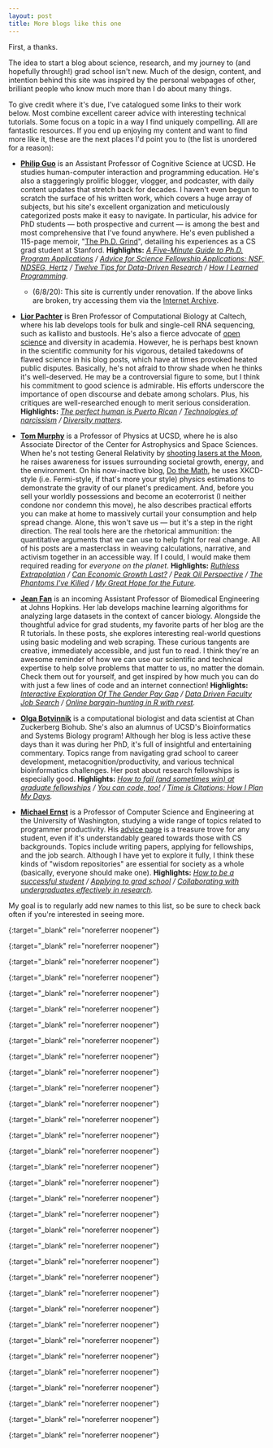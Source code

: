 ```yaml
---
layout: post
title: More blogs like this one
---
```


First, a thanks.

The idea to start a blog about science, research, and my journey to (and hopefully through!) grad school isn't new. Much of the design, content, and intention behind this site was inspired by the personal webpages of other, brilliant people who know much more than I do about many things.

To give credit where it's due, I've catalogued some links to their work below. Most combine excellent career advice with interesting technical tutorials. Some focus on a topic in a way I find uniquely compelling. All are fantastic resources. If you end up enjoying my content and want to find more like it, these are the next places I'd point you to (the list is unordered for a reason):

- **[Philip Guo]** is an Assistant Professor of Cognitive Science at UCSD. He studies human-computer interaction and programming education. He's also a staggeringly prolific blogger, vlogger, and podcaster, with daily content updates that stretch back for decades. I haven't even begun to scratch the surface of his written work, which covers a huge array of subjects, but his site's excellent organization and meticulously categorized posts make it easy to navigate. In particular, his advice for PhD students — both prospective and current — is among the best and most comprehensive that I've found anywhere. He's even published a 115-page memoir, "[The Ph.D. Grind]", detailing his experiences as a CS grad student at Stanford. **Highlights:** *[A Five-Minute Guide to Ph.D. Program Applications] / [Advice for Science Fellowship Applications: NSF, NDSEG, Hertz] / [Twelve Tips for Data-Driven Research] / [How I Learned Programming].*
    - (6/8/20): This site is currently under renovation. If the above links are broken, try accessing them via the [Internet Archive].

- **[Lior Pachter]** is Bren Professor of Computational Biology at Caltech, where his lab develops tools for bulk and single-cell RNA sequencing, such as <span class="inline-code">kallisto</span> and <span class="inline-code">bustools</span>. He's also a fierce advocate of [open science] and diversity in academia. However, he is perhaps best known in the scientific community for his vigorous, detailed takedowns of flawed science in his blog posts, which have at times provoked heated public disputes. Basically, he's not afraid to throw shade when he thinks it's well-deserved. He may be a controversial figure to some, but I think his commitment to good science is admirable. His efforts underscore the importance of open discourse and debate among scholars. Plus, his critiques are well-researched enough to merit serious consideration. **Highlights:** *[The perfect human is Puerto Rican] / [Technologies of narcissism] / [Diversity matters].*

- **[Tom Murphy]** is a Professor of Physics at UCSD, where he is also Associate Director of the Center for Astrophysics and Space Sciences. When he's not testing General Relativity by [shooting lasers at the Moon], he raises awareness for issues surrounding societal growth, energy, and the environment. On his now-inactive blog, [Do the Math], he uses XKCD-style (i.e. Fermi-style, if that's more your style) physics estimations to demonstrate the gravity of our planet's predicament. And, before you sell your worldly possessions and become an ecoterrorist (I neither condone nor condemn this move), he also describes practical efforts you can make at home to massively curtail your consumption and help spread change. Alone, this won't save us — but it's a step in the right direction. The real tools here are the rhetorical ammunition: the quantitative arguments that we can use to help fight for real change. All of his posts are a masterclass in weaving calculations, narrative, and activism together in an accessible way. If I could, I would make them required reading for *everyone on the planet*. **Highlights:** *[Ruthless Extrapolation] / [Can Economic Growth Last?] / [Peak Oil Perspective] / [The Phantoms I've Killed] / [My Great Hope for the Future].*

- **[Jean Fan]** is an incoming Assistant Professor of Biomedical Engineering at Johns Hopkins. Her lab develops machine learning algorithms for analyzing large datasets in the context of cancer biology. Alongside the thoughtful advice for grad students, my favorite parts of her blog are the
<span class="inline-code">R</span> tutorials. In these posts, she explores interesting real-world questions using basic modeling and web scraping. These curious tangents are creative, immediately accessible, and just fun to read. I think they're an awesome reminder of how we can use our scientific and technical expertise to help solve problems that matter to us, no matter the domain. Check them out for yourself, and get inspired by how much you can do with just a few lines of code and an internet connection! **Highlights:** *[Interactive Exploration Of The Gender Pay Gap] / [Data Driven Faculty Job Search] / [Online bargain-hunting in R with rvest].*

- **[Olga Botvinnik]** is a computational biologist and data scientist at Chan Zuckerberg Biohub. She's also an alumnus of UCSD's Bioinformatics and Systems Biology program! Although her blog is less active these days than it was during her PhD, it's full of insightful and entertaining commentary. Topics range from navigating grad school to career development, metacognition/productivity, and various technical bioinformatics challenges. Her post about research fellowships is especially good. **Highlights:** *[How to fail (and sometimes win) at graduate fellowships] / [You can code, too!] / [Time is Citations: How I Plan My Days].*

- **[Michael Ernst]** is a Professor of Computer Science and Engineering at the University of Washington, studying a wide range of topics related to programmer productivity. His [advice page] is a treasure trove for any student, even if it's understandably geared towards those with CS backgrounds. Topics include writing papers, applying for fellowships, and the job search. Although I have yet to explore it fully, I think these kinds of "wisdom repositories" are essential for society as a whole (basically, everyone should make one). **Highlights:** *[How to be a successful student] / [Applying to grad school] / [Collaborating with undergraduates effectively in research].*

My goal is to regularly add new names to this list, so be sure to check back often if you're interested in seeing more.

<!--
- Derek Lowe (In the Pipeline)
- Jeff Bowman
- Alexey Guzey
- Daniel Gross
-->

[Internet Archive]: https://www.archive.org
{:target="_blank" rel="noreferrer noopener"}

[Olga Botvinnik]: https://olgabotvinnik.com
{:target="_blank" rel="noreferrer noopener"}

[How to fail (and sometimes win) at graduate fellowships]: https://olgabotvinnik.com/blog/how-to-fail-and-sometimes-win-at-graduate-fellowships/
{:target="_blank" rel="noreferrer noopener"}

[You can code, too!]: https://olgabotvinnik.com/blog/you-can-code-too/
{:target="_blank" rel="noreferrer noopener"}

[Time is Citations: How I Plan My Days]: https://olgabotvinnik.com/blog/time-is-citations/
{:target="_blank" rel="noreferrer noopener"}

[Philip Guo]: http://www.pgbovine.net/
{:target="_blank" rel="noreferrer noopener"}

[The Ph.D. Grind]: http://www.pgbovine.net/PhD-memoir.htm
{:target="_blank" rel="noreferrer noopener"}

[A Five-Minute Guide to Ph.D. Program Applications]: http://www.pgbovine.net/PhD-application-tips.htm
{:target="_blank" rel="noreferrer noopener"}

[Advice for Science Fellowship Applications: NSF, NDSEG, Hertz]: http://www.pgbovine.net/fellowship-tips.htm
{:target="_blank" rel="noreferrer noopener"}

[Twelve Tips for Data-Driven Research]: http://www.pgbovine.net/tips-for-data-driven-research.htm
{:target="_blank" rel="noreferrer noopener"}

[How I Learned Programming]: http://www.pgbovine.net/how-i-learned-programming.htm
{:target="_blank" rel="noreferrer noopener"}

[Jean Fan]: https://jef.works/archive/
{:target="_blank" rel="noreferrer noopener"}

[Interactive Exploration Of The Gender Pay Gap]: https://jef.works/blog/2018/12/15/interactive-exploration-of-the-gender-pay-gap/
{:target="_blank" rel="noreferrer noopener"}

[Data Driven Faculty Job Search]: https://jef.works/blog/2018/06/07/data-driven-faculty-job-search/
{:target="_blank" rel="noreferrer noopener"}

[Online bargain-hunting in R with rvest]: https://jef.works/blog/2019/01/12/online-bargain-hunting-in-R-with-rvest/
{:target="_blank" rel="noreferrer noopener"}

[Lior Pachter]: https://liorpachter.wordpress.com
{:target="_blank" rel="noreferrer noopener"}

[open science]: https://en.wikipedia.org/wiki/Open_science
{:target="_blank" rel="noreferrer noopener"}

[The perfect human is Puerto Rican]: https://liorpachter.wordpress.com/2014/12/02/the-perfect-human-is-puerto-rican/
{:target="_blank" rel="noreferrer noopener"}

[Technologies of narcissism]: https://liorpachter.wordpress.com/2019/01/29/technologies-of-narcissism/
{:target="_blank" rel="noreferrer noopener"}

[Diversity matters]: https://liorpachter.wordpress.com/2020/01/17/diversity-matters/
{:target="_blank" rel="noreferrer noopener"}

[Tom Murphy]: https://tmurphy.physics.ucsd.edu
{:target="_blank" rel="noreferrer noopener"}

[shooting lasers at the Moon]: https://tmurphy.physics.ucsd.edu/apollo/apollo.html
{:target="_blank" rel="noreferrer noopener"}

[Do the Math]: https://dothemath.ucsd.edu
{:target="_blank" rel="noreferrer noopener"}

[Ruthless Extrapolation]: https://dothemath.ucsd.edu/2012/06/ruthless-extrapolation/
{:target="_blank" rel="noreferrer noopener"}

[Can Economic Growth Last?]: https://dothemath.ucsd.edu/2011/07/can-economic-growth-last/
{:target="_blank" rel="noreferrer noopener"}

[Peak Oil Perspective]: https://dothemath.ucsd.edu/2011/11/peak-oil-perspective/
{:target="_blank" rel="noreferrer noopener"}

[The Phantoms I've Killed]: https://dothemath.ucsd.edu/2012/03/the-phantoms-ive-killed/
{:target="_blank" rel="noreferrer noopener"}

[My Great Hope for the Future]: https://dothemath.ucsd.edu/2012/02/my-great-hope-for-the-future/
{:target="_blank" rel="noreferrer noopener"}

[Michael Ernst]: https://homes.cs.washington.edu/~mernst/
{:target="_blank" rel="noreferrer noopener"}

[advice page]: https://homes.cs.washington.edu/~mernst/advice/
{:target="_blank" rel="noreferrer noopener"}

[How to be a successful student]: https://homes.cs.washington.edu/~mernst/advice/successful-student-tips.html
{:target="_blank" rel="noreferrer noopener"}

[Applying to grad school]: https://homes.cs.washington.edu/~mernst/advice/apply-grad-school.html
{:target="_blank" rel="noreferrer noopener"}

[Collaborating with undergraduates effectively in research]: https://homes.cs.washington.edu/~mernst/advice/undergrad-research.html
{:target="_blank" rel="noreferrer noopener"}

